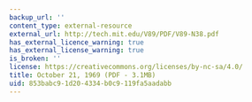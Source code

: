 ```yaml
---
backup_url: ''
content_type: external-resource
external_url: http://tech.mit.edu/V89/PDF/V89-N38.pdf
has_external_licence_warning: true
has_external_license_warning: true
is_broken: ''
license: https://creativecommons.org/licenses/by-nc-sa/4.0/
title: October 21, 1969 (PDF - 3.1MB)
uid: 853babc9-1d20-4334-b0c9-119fa5aadabb
---
```

